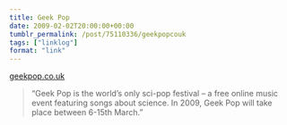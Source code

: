 ```yaml
---
title: Geek Pop
date: 2009-02-02T20:00:00+00:00
tumblr_permalink: /post/75110336/geekpopcouk
tags: ["linklog"]
format: "link"
---
```


[geekpop.co.uk][1]

> &ldquo;Geek Pop is the world&rsquo;s only sci-pop festival &#8211; a free online music event featuring songs about science. In 2009, Geek Pop will take place between 6-15th March.&rdquo;

[1]: http://www.geekpop.co.uk/
